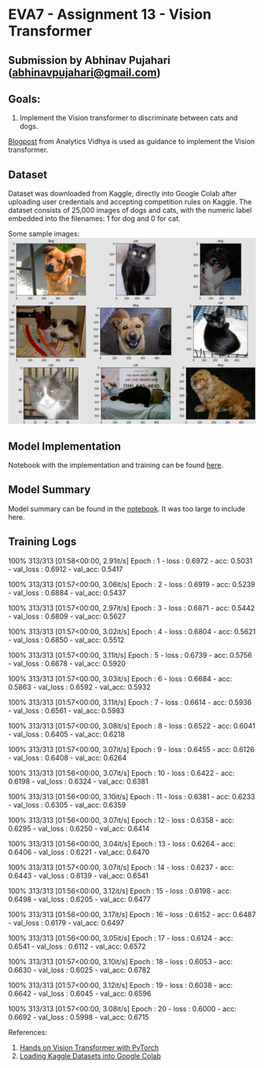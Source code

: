 # EVA7 - Assignment 13 - Vision Transformer
## Submission by Abhinav Pujahari (abhinavpujahari@gmail.com)

## Goals:
1. Implement the Vision transformer to discriminate between cats and dogs.

[Blogpost](https://analyticsindiamag.com/hands-on-vision-transformers-with-pytorch/) from Analytics Vidhya is used as guidance to implement the Vision transformer.

## Dataset

Dataset was downloaded from Kaggle, directly into Google Colab after uploading user credentials and accepting competition rules on Kaggle.
The dataset consists of 25,000 images of dogs and cats, with the numeric label embedded into the filenames: 1 for dog and 0 for cat.

Some sample images:
![sample_images](https://github.com/a-pujahari/EVA7/blob/main/Session13/Dataset.png)

## Model Implementation

Notebook with the implementation and training can be found [here](https://github.com/a-pujahari/EVA7/blob/main/Session13/EVA7_Session13_ViT.ipynb).

## Model Summary
Model summary can be found in the [notebook](https://github.com/a-pujahari/EVA7/blob/main/Session13/EVA7_Session13_ViT.ipynb). It was too large to include here.

## Training Logs
100%
313/313 [01:58<00:00, 2.91it/s]
Epoch : 1 - loss : 0.6972 - acc: 0.5031 - val_loss : 0.6912 - val_acc: 0.5417

100%
313/313 [01:57<00:00, 3.06it/s]
Epoch : 2 - loss : 0.6919 - acc: 0.5239 - val_loss : 0.6884 - val_acc: 0.5437

100%
313/313 [01:57<00:00, 2.97it/s]
Epoch : 3 - loss : 0.6871 - acc: 0.5442 - val_loss : 0.6809 - val_acc: 0.5627

100%
313/313 [01:57<00:00, 3.02it/s]
Epoch : 4 - loss : 0.6804 - acc: 0.5621 - val_loss : 0.6850 - val_acc: 0.5512

100%
313/313 [01:57<00:00, 3.11it/s]
Epoch : 5 - loss : 0.6739 - acc: 0.5756 - val_loss : 0.6678 - val_acc: 0.5920

100%
313/313 [01:57<00:00, 3.03it/s]
Epoch : 6 - loss : 0.6684 - acc: 0.5863 - val_loss : 0.6592 - val_acc: 0.5932

100%
313/313 [01:57<00:00, 3.11it/s]
Epoch : 7 - loss : 0.6614 - acc: 0.5936 - val_loss : 0.6561 - val_acc: 0.5983

100%
313/313 [01:57<00:00, 3.08it/s]
Epoch : 8 - loss : 0.6522 - acc: 0.6041 - val_loss : 0.6405 - val_acc: 0.6218

100%
313/313 [01:57<00:00, 3.07it/s]
Epoch : 9 - loss : 0.6455 - acc: 0.6126 - val_loss : 0.6408 - val_acc: 0.6264

100%
313/313 [01:56<00:00, 3.07it/s]
Epoch : 10 - loss : 0.6422 - acc: 0.6198 - val_loss : 0.6324 - val_acc: 0.6381

100%
313/313 [01:56<00:00, 3.10it/s]
Epoch : 11 - loss : 0.6381 - acc: 0.6233 - val_loss : 0.6305 - val_acc: 0.6359

100%
313/313 [01:56<00:00, 3.07it/s]
Epoch : 12 - loss : 0.6358 - acc: 0.6295 - val_loss : 0.6250 - val_acc: 0.6414

100%
313/313 [01:56<00:00, 3.04it/s]
Epoch : 13 - loss : 0.6264 - acc: 0.6406 - val_loss : 0.6221 - val_acc: 0.6470

100%
313/313 [01:57<00:00, 3.07it/s]
Epoch : 14 - loss : 0.6237 - acc: 0.6443 - val_loss : 0.6139 - val_acc: 0.6541

100%
313/313 [01:56<00:00, 3.12it/s]
Epoch : 15 - loss : 0.6198 - acc: 0.6498 - val_loss : 0.6205 - val_acc: 0.6477

100%
313/313 [01:56<00:00, 3.17it/s]
Epoch : 16 - loss : 0.6152 - acc: 0.6487 - val_loss : 0.6179 - val_acc: 0.6497

100%
313/313 [01:56<00:00, 3.05it/s]
Epoch : 17 - loss : 0.6124 - acc: 0.6541 - val_loss : 0.6112 - val_acc: 0.6572

100%
313/313 [01:57<00:00, 3.10it/s]
Epoch : 18 - loss : 0.6053 - acc: 0.6630 - val_loss : 0.6025 - val_acc: 0.6782

100%
313/313 [01:57<00:00, 3.12it/s]
Epoch : 19 - loss : 0.6038 - acc: 0.6642 - val_loss : 0.6045 - val_acc: 0.6596

100%
313/313 [01:57<00:00, 3.08it/s]
Epoch : 20 - loss : 0.6000 - acc: 0.6692 - val_loss : 0.5998 - val_acc: 0.6715

References:
1. [Hands on Vision Transformer with PyTorch](https://analyticsindiamag.com/hands-on-vision-transformers-with-pytorch/)
2. [Loading Kaggle Datasets into Google Colab](https://www.analyticsvidhya.com/blog/2021/06/how-to-load-kaggle-datasets-directly-into-google-colab/)
